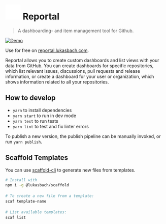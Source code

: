 # ![](./src/assets/icon.svg) Reportal

> A dashboarding- and item management tool for Github.

[![Demo](https://raw.githubusercontent.com/lukasbach/hellogh/main/src/assets/demo-medium.gif)](https://reportal.lukasbach.com)

Use for free on [reportal.lukasbach.com](https://reportal.lukasbach.com).

Reportal allows you to create custom dashboards and list views with your data from
GitHub. You can create dashboards for specific repositories, which list relevant
issues, discussions, pull requests and release information, or create a dashboard
for your user or organization, which shows information related to all your
repositories.

## How to develop

- `yarn` to install dependencies
- `yarn start` to run in dev mode
- `yarn test` to run tests
- `yarn lint` to test and fix linter errors

To publish a new version, the publish pipeline can be manually
invoked, or run `yarn publish`.


## Scaffold Templates

You can use [scaffold-cli](https://github.com/lukasbach.com/scaffold-cli) to generate new files from
templates.

```bash
# Install with
npm i -g @lukasbach/scaffold

# To create a new file from a template:
scaf template-name

# List available templates:
scaf list
```
